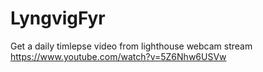 # LyngvigFyr
Get a daily timlepse video from lighthouse webcam stream https://www.youtube.com/watch?v=5Z6Nhw6USVw
